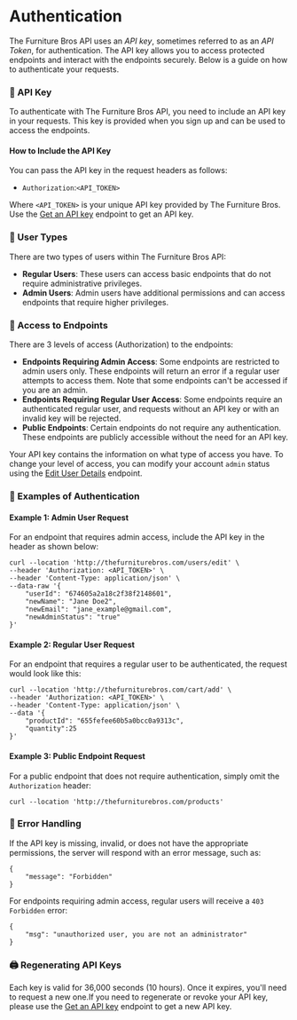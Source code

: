# Authentication

The Furniture Bros API uses an _API key_, sometimes referred to as an _API Token_, for authentication. The API key allows you to access protected endpoints and interact with the endpoints securely. Below is a guide on how to authenticate your requests.

### 🔑 API Key

To authenticate with The Furniture Bros API, you need to include an API key in your requests. This key is provided when you sign up and can be used to access the endpoints.

#### How to Include the API Key

You can pass the API key in the request headers as follows:

- `Authorization`:`<API_TOKEN>`

Where `<API_TOKEN>` is your unique API key provided by The Furniture Bros. Use the [Get an API key]() endpoint to get an API key.&#x20;

### 👤 User Types

There are two types of users within The Furniture Bros API:

- **Regular Users**: These users can access basic endpoints that do not require administrative privileges.
- **Admin Users**: Admin users have additional permissions and can access endpoints that require higher privileges.

### 🪪 Access to Endpoints

There are 3 levels of access (Authorization) to the endpoints:

- **Endpoints Requiring Admin Access**: Some endpoints are restricted to admin users only. These endpoints will return an error if a regular user attempts to access them. Note that some endpoints can't be accessed if you are an admin.&#x20;
- **Endpoints Requiring Regular User Access**: Some endpoints require an authenticated regular user, and requests without an API key or with an invalid key will be rejected.
- **Public Endpoints**: Certain endpoints do not require any authentication. These endpoints are publicly accessible without the need for an API key.

Your API key contains the information on what type of access you have. To change your level of access, you can modify your account `admin` status using the [Edit User Details]() endpoint.&#x20;

### 🔐 Examples of Authentication

#### Example 1: Admin User Request

For an endpoint that requires admin access, include the API key in the header as shown below:

```
curl --location 'http://thefurniturebros.com/users/edit' \
--header 'Authorization: <API_TOKEN>' \
--header 'Content-Type: application/json' \
--data-raw '{
    "userId": "674605a2a18c2f38f2148601",
    "newName": "Jane Doe2",
    "newEmail": "jane_example@gmail.com",
    "newAdminStatus": "true"
}'
```

#### Example 2: Regular User Request

For an endpoint that requires a regular user to be authenticated, the request would look like this:

```
curl --location 'http://thefurniturebros.com/cart/add' \
--header 'Authorization: <API_TOKEN>' \
--header 'Content-Type: application/json' \
--data '{
    "productId": "655fefee60b5a0bcc0a9313c",
    "quantity":25
}'
```

#### Example 3: Public Endpoint Request

For a public endpoint that does not require authentication, simply omit the `Authorization` header:

```
curl --location 'http://thefurniturebros.com/products'
```

### 🔐 Error Handling

If the API key is missing, invalid, or does not have the appropriate permissions, the server will respond with an error message, such as:

```
{
    "message": "Forbidden"
}
```

For endpoints requiring admin access, regular users will receive a `403 Forbidden` error:

```
{
    "msg": "unauthorized user, you are not an administrator"
}
```

### 🖨️ Regenerating API Keys

Each key is valid for 36,000 seconds (10 hours). Once it expires, you'll need to request a new one.If you need to regenerate or revoke your API key, please use the [Get an API key]() endpoint to get a new API key. &#x20;
